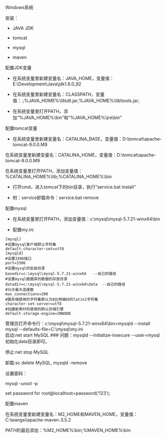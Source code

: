 Windows系统

安装：

* JAVA JDK

* tomcat

* mysql

* maven



配置JDK变量

* 在系统变量里新建变量名：JAVA\_HOME，变量值：E:\Development\Java\jdk1.8.0\_92

* 在系统变量里新建变量名：CLASSPATH，变量值：.;%JAVA\_HOME%\lib\dt.jar;%JAVA\_HOME%\lib\tools.jar;

* 在系统变量里打开PATH，添加“%JAVA\_HOME%\bin”和“%JAVA\_HOME%\jre\bin”



配置tomcat变量

* 在系统变量里新建变量名：CATALINA\_BASE，变量值：D:\tomcat\apache-tomcat-9.0.0.M9

在系统变量里新建变量名：CATALINA\_HOME，变量值：D:\tomcat\apache-tomcat-9.0.0.M9

在系统变量里打开PATH，添加变量值：%CATALINA\_HOME%\lib;%CATALINA\_HOME%\bin

* 打开cmd，进入tomcat下的bin目录，执行“service.bat install”

* 附：service卸载命令：service.bat remove



配置mysql

* 在系统变量里打开PATH，添加变量值：c:\mysql\mysql-5.7.21-winx64\bin

* 配置my.ini

```
[mysql]
#设置mysql客户端默认字符集
default-character-set=utf8
[mysqld]
#设置3306端口
port=3306
#设置mysql的安装目录
basedir=c:\mysql\mysql-5.7.21-winx64   --自己的路径
#设置mysql数据库的数据的存放目录
datadir=c:\mysql\mysql-5.7.21-winx64\data  --自己的路径
#允许最大连接数
max_connections=200
#服务端使用的字符集默认为8比特编码的latin1字符集
character-set-server=utf8
#创建新表时将使用的默认存储引擎
default-storage-engine=INNODB
```

管理员打开命令行：c:\mysql\mysql-5.7.21-winx64\bin&gt;mysqld --install mysql --defaults-file=C:\mysql\my.ini  
启动:net start MySQL \#\#\# 问题：mysqld --initialize-insecure --user=mysql 初始化data目录即可。

停止:net stop MySQL

卸载:sc delete MySQL, mysqld -remove

设置密码：

mysql -uroot -p

set password for root@localhost=password\(‘123'\);



配置maven

在系统变量里新建变量名：M2\_HOME和MAVEN\_HOME，变量值：C:\wangsi\apache-maven-3.5.2

PATH的最后添加：%M2\_HOME%\bin;%MAVEN\_HOME%\bin

  


